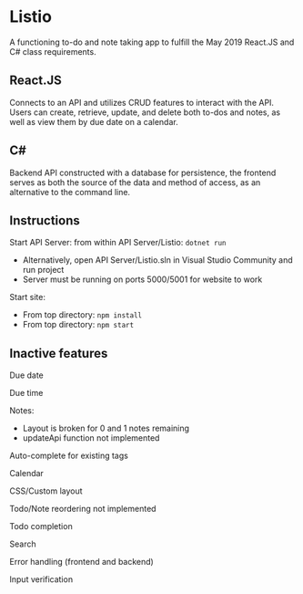 # Listio

A functioning to-do and note taking app to fulfill the May 2019 React.JS and C# class requirements.

## React.JS

Connects to an API and utilizes CRUD features to interact with the API. Users can create, retrieve, update, and delete both to-dos and notes, as well as view them by due date on a calendar.

## C&#35;

Backend API constructed with a database for persistence, the frontend serves as both the source of the data and method of access, as an alternative to the command line.

## Instructions

Start API Server: from within API Server/Listio: `dotnet run`

- Alternatively, open API Server/Listio.sln in Visual Studio Community and run project
- Server must be running on ports 5000/5001 for website to work

Start site:

- From top directory: `npm install`
- From top directory: `npm start`

## Inactive features

Due date

Due time

Notes:

- Layout is broken for 0 and 1 notes remaining
- updateApi function not implemented

Auto-complete for existing tags

Calendar

CSS/Custom layout

Todo/Note reordering not implemented

Todo completion

Search

Error handling (frontend and backend)

Input verification
